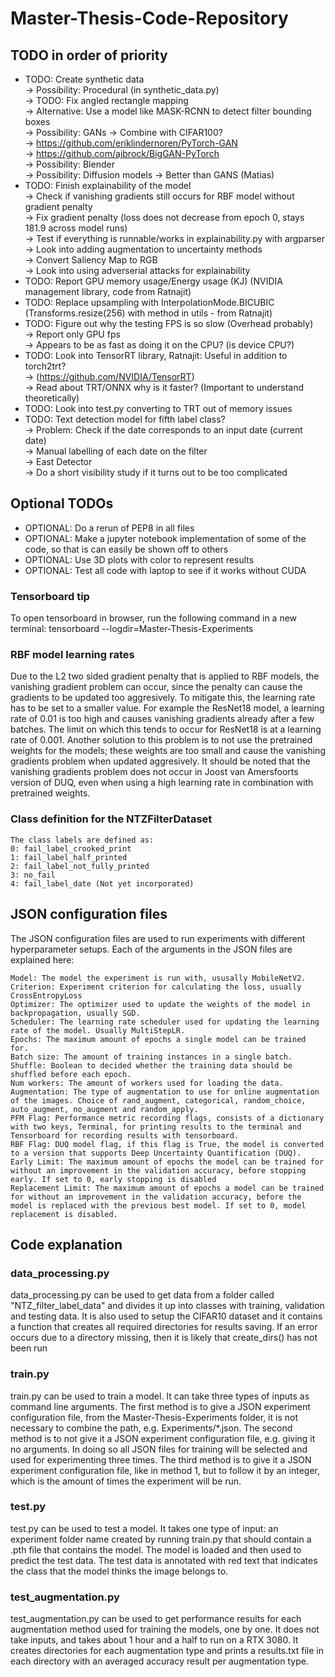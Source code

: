 # Master-Thesis-Code-Repository

## TODO in order of priority
* TODO: Create synthetic data  
      -> Possibility: Procedural (in synthetic_data.py)  
            -> TODO: Fix angled rectangle mapping  
            -> Alternative: Use a model like MASK-RCNN to detect filter bounding boxes  
      -> Possibility: GANs -> Combine with CIFAR100?  
            -> https://github.com/eriklindernoren/PyTorch-GAN  
            -> https://github.com/ajbrock/BigGAN-PyTorch  
      -> Possibility: Blender  
      -> Possibility: Diffusion models  -> Better than GANS (Matias)
* TODO: Finish explainability of the model  
      -> Check if vanishing gradients still occurs for RBF model without gradient penalty  
      -> Fix gradient penalty (loss does not decrease from epoch 0, stays 181.9 across model runs)  
      -> Test if everything is runnable/works in explainability.py with argparser     
      -> Look into adding augmentation to uncertainty methods  
      -> Convert Saliency Map to RGB  
      -> Look into using adverserial attacks for explainability  
* TODO: Report GPU memory usage/Energy usage (KJ) (NVIDIA management library, code from Ratnajit)  
* TODO: Replace upsampling with InterpolationMode.BICUBIC (Transforms.resize(256) with method in utils - from Ratnajit)         
* TODO: Figure out why the testing FPS is so slow (Overhead probably)  
      -> Report only GPU fps  
      -> Appears to be as fast as doing it on the CPU? (is device CPU?)  
* TODO: Look into TensorRT library, Ratnajit: Useful in addition to torch2trt?  
      -> (https://github.com/NVIDIA/TensorRT)  
      -> Read about TRT/ONNX why is it faster? (Important to understand theoretically)  
* TODO: Look into test.py converting to TRT out of memory issues   
* TODO: Text detection model for fifth label class?  
      -> Problem: Check if the date corresponds to an input date (current date)  
      -> Manual labelling of each date on the filter  
      -> East Detector  
      -> Do a short visibility study if it turns out to be too complicated  


## Optional TODOs
* OPTIONAL: Do a rerun of PEP8 in all files  
* OPTIONAL: Make a jupyter notebook implementation of some of the code, so that is can easily be shown off to others  
* OPTIONAL: Use 3D plots with color to represent results     
* OPTIONAL: Test all code with laptop to see if it works without CUDA  

### Tensorboard tip

To open tensorboard in browser, run the following command in a new terminal: tensorboard --logdir=Master-Thesis-Experiments

### RBF model learning rates

Due to the L2 two sided gradient penalty that is applied to RBF models, the vanishing gradient problem can occur, since the penalty can cause the gradients to be updated too aggresively. To mitigate this, the learning rate has to be set to a smaller value. For example the ResNet18 model, a learning rate of 0.01 is too high and causes vanishing gradients already after a few batches. The limit on which this tends to occur for ResNet18 is at a learning rate of 0.001. Another solution to this problem is to not use the pretrained weights for the models; these weights are too small and cause the vanishing gradients problem when updated aggresively. It should be noted that the vanishing gradients problem does not occur in Joost van Amersfoorts version of DUQ, even when using a high learning rate in combination with pretrained weights.


### Class definition for the NTZFilterDataset

    The class labels are defined as:
    0: fail_label_crooked_print
    1: fail_label_half_printed
    2: fail_label_not_fully_printed
    3: no_fail
    4: fail_label_date (Not yet incorporated)

## JSON configuration files

The JSON configuration files are used to run experiments with different hyperparameter setups. Each of the arguments in the JSON files are explained here:

    Model: The model the experiment is run with, ususally MobileNetV2.
    Criterion: Experiment criterion for calculating the loss, usually CrossEntropyLoss
    Optimizer: The optimizer used to update the weights of the model in backpropagation, usually SGD.
    Scheduler: The learning rate scheduler used for updating the learning rate of the model. Usually MultiStepLR.
    Epochs: The maximum amount of epochs a single model can be trained for.
    Batch size: The amount of training instances in a single batch.
    Shuffle: Boolean to decided whether the training data should be shuffled before each epoch.
    Num workers: The amount of workers used for loading the data.
    Augmentation: The type of augmentation to use for online augmentation of the images. Choice of rand_augment, categorical, random_choice, auto_augment, no_augment and random_apply.
    PFM Flag: Performance metric recording flags, consists of a dictionary with two keys, Terminal, for printing results to the terminal and Tensorboard for recording results with tensorboard.
    RBF Flag: DUQ model flag, if this flag is True, the model is converted to a version that supports Deep Uncertainty Quantification (DUQ).
    Early Limit: The maximum amount of epochs the model can be trained for without an improvement in the validation accuracy, before stopping early. If set to 0, early stopping is disabled
    Replacement Limit: The maximum amount of epochs a model can be trained for without an improvement in the validation accuracy, before the model is replaced with the previous best model. If set to 0, model replacement is disabled.

## Code explanation

### data_processing.py

data_processing.py can be used to get data from a folder called "NTZ_filter_label_data" and divides it up into classes with training, validation and testing data. It is also used to setup the CIFAR10 dataset and it contains a function that creates all required directories for results saving. If an error occurs due to a directory missing, then it is likely that create_dirs() has not been run

### train.py

train.py can be used to train a model. It can take three types of inputs as command line arguments. The first method is to give a JSON experiment configuration file, from the Master-Thesis-Experiments folder, it is not necessary to combine the path, e.g. Experiments/*.json. The second method is to not give it a JSON experiment configuration file, e.g. giving it no arguments. In doing so all JSON files for training will be selected and used for experimenting three times. The third method is to give it a JSON experiment configuration file, like in method 1, but to follow it by an integer, which is the amount of times the experiment will be run.

### test.py

test.py can be used to test a model. It takes one type of input: an experiment folder name created by running train.py that should contain a .pth file that contains the model. The model is loaded and then used to predict the test data. The test data is annotated with red text that indicates the class that the model thinks the image belongs to.

### test_augmentation.py

test_augmentation.py can be used to get performance results for each augmentation method used for training the models, one by one. It does not take inputs, and takes about 1 hour and a half to run on a RTX 3080. It creates directories for each augmentation type and prints a results.txt file in each directory with an averaged accuracy result per augmentation type.